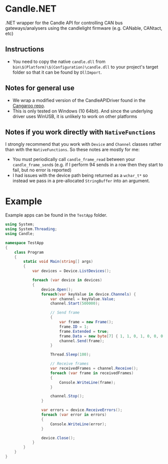 # Candle.NET
.NET wrapper for the Candle API for controlling CAN bus gateways/analysers using the candlelight firmware (e.g. CANable, CANtact, etc)

## Instructions

* You need to copy the native `candle.dll` from `bin\$(Platform)\$(Configuration)\candle.dll` to your project's target folder so that it can be found by `DllImport`.

## Notes for general use

* We wrap a modified version of the CandleAPIDriver found in the [Cangaroo repo](https://github.com/HubertD/cangaroo/tree/master/src/driver/CandleApiDriver/api). 
* This is only tested on Windows (10 64bit). And since the underlying driver uses WinUSB, it is unlikely to work on other platforms

## Notes if you work directly with `NativeFunctions`

I strongly recommend that you work with `Device` and `Channel` classes rather than with the `NativeFunctions`. So these notes are mostly for me:

* You must periodically call `candle_frame_read` between your `candle_frame_send`s (e.g. if I perform 94 sends in a row then they start to fail, but no error is reported)
* I had issues with the device path being returned as a `wchar_t*` so instead we pass in a pre-allocated `StringBuffer` into an argument.

# Example

Example apps can be found in the `TestApp` folder.

```c#
using System;
using System.Threading;
using Candle;

namespace TestApp
{
	class Program
	{
		static void Main(string[] args)
		{
			var devices = Device.ListDevices();

			foreach (var device in devices)
			{
				device.Open();
				foreach(var keyValue in device.Channels) {
					var channel = keyValue.Value;
					channel.Start(500000);

					// Send frame
					{
						var frame = new Frame();
						frame.ID = 1;
						frame.Extended = true;
						frame.Data = new byte[7] { 1, 1, 0, 1, 0, 0, 0 };
						channel.Send(frame);
					}

					Thread.Sleep(100);

					// Receive frames
					var receivedFrames = channel.Receive();
					foreach (var frame in receivedFrames)
					{
						Console.WriteLine(frame);
					}

					channel.Stop();
				}

				var errors = device.ReceiveErrors();
				foreach (var error in errors)
				{
					Console.WriteLine(error);
				}

				device.Close();
			}
		}
	}
}
```
